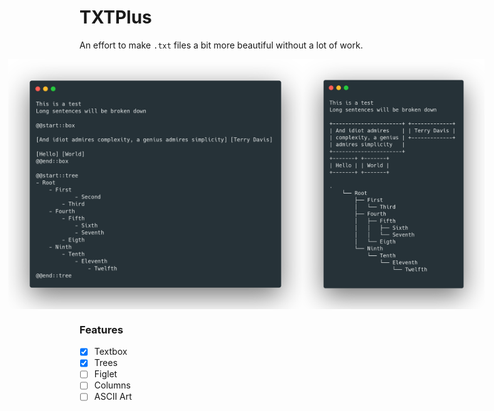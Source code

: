 # TXTPlus

An effort to make `.txt` files a bit more beautiful without a lot of work.

<div style="display: flex; justify-content: center;">
    <img src="media/source.png" alt="source" style="width: 480px; height: 400px; margin-left: 30px; margin-right: 0px;">
    <img src="media/render.png" alt="render" style="width: 350px; height: 400px; margin-left: 0px;">
</div>

### Features

- [x] Textbox
- [x] Trees
- [ ] Figlet
- [ ] Columns
- [ ] ASCII Art
